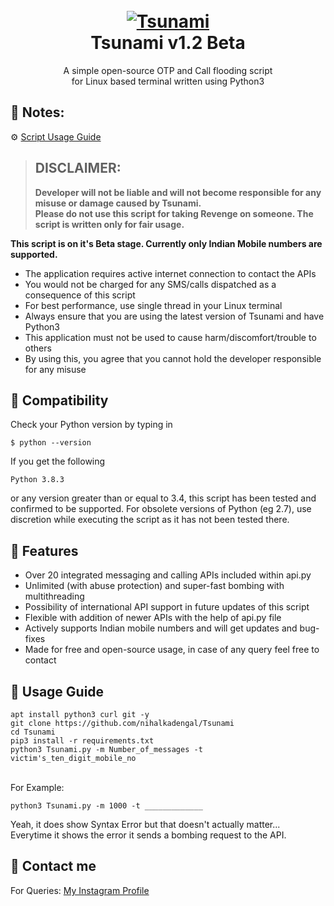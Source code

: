 <h1 align="center">
  <br>
  <a href="https://github.com/nihalkadengal/Tsunami">
  <img src="https://1.bp.blogspot.com/-YJ0yHTgNa6c/YD4gkSYeWCI/AAAAAAAAbVo/Px7ODVFOEtkMGQ9F1m-X8xkceDya22BFwCLcBGAsYHQ/w200-h200/Tsunami.png"
  alt="Tsunami">
  </a><br>
  Tsunami v1.2 Beta
  <br>
</h1>


<p align="center">A simple open-source OTP and Call flooding script<br>for Linux based terminal written using Python3</p>

## 🔸 Notes:
⚙ [Script Usage Guide](https://github.com/nihalkadengal/Tsunami#-usage-guide)

> ## DISCLAIMER:
> **Developer will not be liable and will not become
responsible for any misuse or damage caused by Tsunami.**  
**Please do not use this script for taking Revenge on someone. The script is written only for fair usage.**

**This script is on it's Beta stage. Currently only Indian Mobile numbers are supported.**


- The application requires active internet connection to contact the APIs
- You would not be charged for any SMS/calls dispatched as a consequence of this script
- For best performance, use single thread in your Linux terminal
- Always ensure that you are using the latest version of Tsunami and have Python3
- This application must not be used to cause harm/discomfort/trouble to others
- By using this, you agree that you cannot hold the developer responsible for any misuse

## 🔸 Compatibility
Check your Python version by typing in
```shell script
$ python --version
```
If you get the following
```shell script
Python 3.8.3
```
or any version greater than or equal to 3.4, this script has been tested and confirmed to be supported. For obsolete versions of Python (eg 2.7), use discretion while executing the script as it has not been tested there.

## 🔸 Features

- Over 20 integrated messaging and calling APIs included within api.py
- Unlimited (with abuse protection) and super-fast bombing with multithreading
- Possibility of international API support in future updates of this script
- Flexible with addition of newer APIs with the help of api.py file
- Actively supports Indian mobile numbers and will get updates and bug-fixes
- Made for free and open-source usage, in case of any query feel free to contact

## 🔸 Usage Guide

```
apt install python3 curl git -y
git clone https://github.com/nihalkadengal/Tsunami
cd Tsunami
pip3 install -r requirements.txt
python3 Tsunami.py -m Number_of_messages -t victim's_ten_digit_mobile_no
```
<br>For Example:<br>

```
python3 Tsunami.py -m 1000 -t _____________
```
Yeah, it does show Syntax Error but that doesn't actually matter...<br>
Everytime it shows the error it sends a bombing request to the API.

## 🔸 Contact me  

For Queries: [My Instagram Profile](https://www.instagram.com/nihal07._/)
